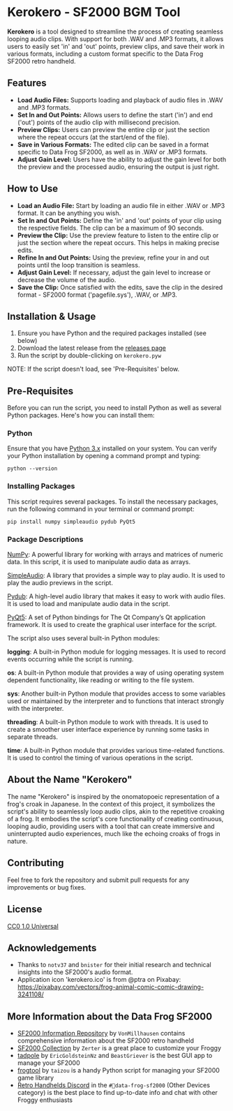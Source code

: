# Kerokero - SF2000 BGM Tool

**Kerokero** is a tool designed to streamline the process of creating seamless looping audio clips. With support for both .WAV and .MP3 formats, it allows users to easily set 'in' and 'out' points, preview clips, and save their work in various formats, including a custom format specific to the Data Frog SF2000 retro handheld.

## Features

- **Load Audio Files:** Supports loading and playback of audio files in .WAV and .MP3 formats.
- **Set In and Out Points:** Allows users to define the start ('in') and end ('out') points of the audio clip with millisecond precision.
- **Preview Clips:** Users can preview the entire clip or just the section where the repeat occurs (at the start/end of the file).
- **Save in Various Formats:** The edited clip can be saved in a format specific to Data Frog SF2000, as well as in .WAV or .MP3 formats.
- **Adjust Gain Level:** Users have the ability to adjust the gain level for both the preview and the processed audio, ensuring the output is just right.

## How to Use

- **Load an Audio File:** Start by loading an audio file in either .WAV or .MP3 format. It can be anything you wish.
- **Set In and Out Points:** Define the 'in' and 'out' points of your clip using the respective fields. The clip can be a maximum of 90 seconds.
- **Preview the Clip:** Use the preview feature to listen to the entire clip or just the section where the repeat occurs. This helps in making precise edits.
- **Refine In and Out Points:** Using the preview, refine your in and out points until the loop transition is seamless.
- **Adjust Gain Level:** If necessary, adjust the gain level to increase or decrease the volume of the audio.
- **Save the Clip:** Once satisfied with the edits, save the clip in the desired format - SF2000 format ('pagefile.sys'), .WAV, or .MP3.

## Installation & Usage

1. Ensure you have Python and the required packages installed (see below)
2. Download the latest release from the [releases page](https://github.com/Dteyn/SF2000_BGM_Tool/releases)
3. Run the script by double-clicking on `kerokero.pyw`

NOTE: If the script doesn't load, see 'Pre-Requisites' below.

## Pre-Requisites

Before you can run the script, you need to install Python as well as several Python packages. Here's how you can install them:

### Python
Ensure that you have [Python 3.x](https://www.python.org/downloads/) installed on your system. You can verify your Python installation by opening a command prompt and typing:

```shell
python --version
```

### Installing Packages

This script requires several packages. To install the necessary packages, run the following command in your terminal or command prompt:

```shell
pip install numpy simpleaudio pydub PyQt5
```
### Package Descriptions

[NumPy](https://numpy.org/): A powerful library for working with arrays and matrices of numeric data. In this script, it is used to manipulate audio data as arrays.

[SimpleAudio](https://pypi.org/project/simpleaudio/): A library that provides a simple way to play audio. It is used to play the audio previews in the script.

[Pydub](https://github.com/jiaaro/pydub): A high-level audio library that makes it easy to work with audio files. It is used to load and manipulate audio data in the script.

[PyQt5](https://pypi.org/project/PyQt5/): A set of Python bindings for The Qt Company’s Qt application framework. It is used to create the graphical user interface for the script.


The script also uses several built-in Python modules:

**logging**: A built-in Python module for logging messages. It is used to record events occurring while the script is running.

**os**: A built-in Python module that provides a way of using operating system dependent functionality, like reading or writing to the file system.

**sys**: Another built-in Python module that provides access to some variables used or maintained by the interpreter and to functions that interact strongly with the interpreter.

**threading**: A built-in Python module to work with threads. It is used to create a smoother user interface experience by running some tasks in separate threads.

**time**: A built-in Python module that provides various time-related functions. It is used to control the timing of various operations in the script.


## About the Name "Kerokero"
The name "Kerokero" is inspired by the onomatopoeic representation of a frog's croak in Japanese. In the context of this project, it symbolizes the script's ability to seamlessly loop audio clips, akin to the repetitive croaking of a frog. It embodies the script's core functionality of creating continuous, looping audio, providing users with a tool that can create immersive and uninterrupted audio experiences, much like the echoing croaks of frogs in nature.


## Contributing

Feel free to fork the repository and submit pull requests for any improvements or bug fixes. 

## License

[CC0 1.0 Universal](LICENSE)


## Acknowledgements

- Thanks to `notv37` and `bnister` for their initial research and technical insights into the SF2000's audio format.
- Application icon 'kerokero.ico' is from @ptra on Pixabay: https://pixabay.com/vectors/frog-animal-comic-comic-drawing-3241108/

## More Information about the Data Frog SF2000
 
- [SF2000 Information Repository](https://github.com/vonmillhausen/sf2000) by `VonMillhausen` contains comprehensive information about the SF2000 retro handheld
- [SF2000 Collection](https://zerter555.github.io/sf2000-collection/) by `Zerter` is a great place to customize your Froggy 
- [tadpole](https://github.com/EricGoldsteinNz/tadpole) by `EricGoldsteinNz` and `BeastGriever` is the best GUI app to manage your SF2000
- [frogtool](https://github.com/tzlion/frogtool) by `taizou` is a handy Python script for managing your SF2000 game library
- [Retro Handhelds Discord](https://discord.gg/retrohandhelds) in the `#🐸data-frog-sf2000` (Other Devices category) is the best place to find up-to-date info and chat with other Froggy enthusiasts


